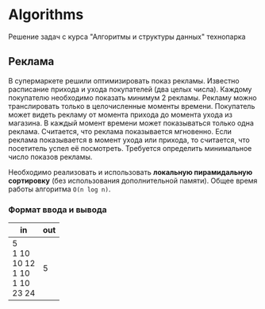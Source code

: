# Algorithms
Решение задач с курса "Алгоритмы и структуры данных" технопарка

## Реклама

В супермаркете решили оптимизировать показ рекламы. Известно расписание прихода и ухода покупателей (два
целых числа). Каждому покупателю необходимо показать минимум 2 рекламы. Рекламу можно транслировать только в
целочисленные моменты времени. Покупатель может видеть рекламу от момента прихода до момента ухода из магазина. В каждый
момент времени может показываться только одна реклама. Считается, что реклама показывается мгновенно. Если реклама
показывается в момент ухода или прихода, то считается, что посетитель успел её посмотреть. Требуется определить
минимальное число показов рекламы.

Необходимо реализовать и использовать **​локальную пирамидальную сортировку** ​(без использования дополнительной памяти).
Общее время работы алгоритма `O(n log n)`.

### Формат ввода и вывода

| in | out |
|----|-----|
| 5<br>1 10<br>10 12<br>1 10<br>1 10<br>23 24 | 5 |
